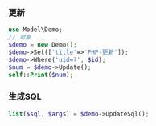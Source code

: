 ### 更新
```php
use Model\Demo;
// 对象
$demo = new Demo();
$demo->Set(['title'=>'PHP-更新']);
$demo->Where('uid=?', $id);
$num = $demo->Update();
self::Print($num);
```

### 生成SQL
```php
list($sql, $args) = $demo->UpdateSql();
```